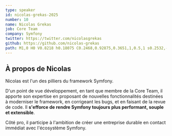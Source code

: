 ```yaml
---
type: speaker
id: nicolas-grekas-2025
number: 10
name: Nicolas Grekas
job: Core Team
company: Symfony
twitter: https://twitter.com/nicolasgrekas
github: https://github.com/nicolas-grekas
path: M1,0 H0 V0.8218 h0.18075 C0.2468,0.92875,0.3651,1,0.5,1 s0.2532,-0.07125,0.31925,-0.1782 H1 V0 z
---
```


## À propos de Nicolas

Nicolas est l'un des pilliers du framework Symfony.

D'un point de vue développement, en tant que membre de la Core Team, il apporte son expertise en proposant de nouvelles fonctionnalités destinées à moderniser le framework, en corrigeant les bugs, et en faisant de la revue de code. Il **s'efforce de rendre Symfony toujours plus performant, souple et extensible**. 

Côté pro, il participe à l'ambition de créer une entreprise durable en contact immédiat avec l'écosystème Symfony.
